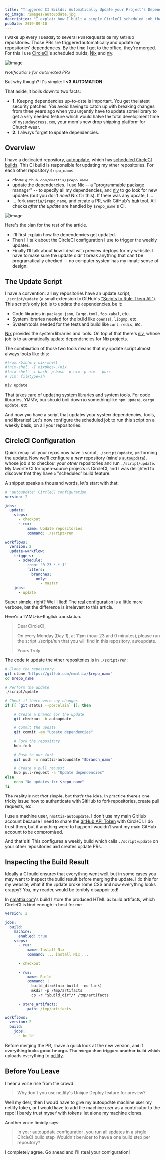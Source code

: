 ```yaml
---
title: "Triggered CI Builds: Automatically Update your Project's Dependencies"
og_image: /images/autoupdate.jpg
description: "I explain how I built a simple CircleCI scheduled job that updates dependencies in some of my open-source projects"
pubDate: 2019-09-10
---
```


I wake up every Tuesday to several Pull Requests on my GitHub repositories.
Those PRs are triggered automatically and update my repositories' dependencies.
By the time I get to the office, they're merged. For this I use [CircleCI](https://circleci.com/)'s
scheduled builds, [Nix](https://nixos.org/nix) and [niv](https://github.com/nmattia/niv).

<!--more-->

![image](./images/autoupdate-notifications.jpg)

_Notifications for automated PRs_

But why though? It's simple: **I <3 AUTOMATION**

That aside, it boils down to two facts:

- **1.** Keeping dependencies up-to-date is important. You get the latest
  security patches. You avoid having to catch up with breaking changes from
  three years ago when you urgently have to update some library to get a very
  needed feature which would halve the total development time of
  `mysundaydress.com`, your mom's new drop shipping platform for Church-wear.
- **2.** I always forget to update dependencies.

## Overview

I have a dedicated repository, [autoupdate], which has [scheduled CircleCI
builds](https://circleci.com/docs/2.0/workflows/#scheduling-a-workflow). This
CI build is responsible for updating my other repositories. For each
other repository `$repo_name`:

- clone `github.com/nmattia/$repo_name`.
- update the dependencies. I use [Nix] -- a "programmable package manager" --
  to specify all my dependencies, and [niv] to go look for new updates (but you
  don't _need_ Nix for this). If there was any update, I ...
- ... fork `nmattia/$repo_name`, and create a PR, with GitHub's [hub] tool. All
  checks _after the update_ are handled by `$repo_name`'s CI.

![image](./images/autoupdate-schema.png)

Here's the plan for the rest of the article.

- I'll first explain how the dependencies get updated.
- Then I'll talk about the CircleCI configuration I use to trigger the weekly
  updates.
- Finally I'll talk about how I deal with preview deploys for my website. I
  have to make sure the update didn't break anything that can't be
  programatically checked -- no computer system has my innate sense of design.

## The Update Script

I have a convention: all my repositories have an update script,
`./script/update` (a small extension to GitHub's ["Scripts to Rule Them
All"](https://github.blog/2015-06-30-scripts-to-rule-them-all/)). This script's
only job is to update the dependencies, be it:

- Code libraries in `package.json`, `Cargo.toml`, `foo.cabal`, etc.
- System libraries needed for the build like `openssl`, `libgmp`, etc.
- System tools needed for the tests and build like `curl`, `redis`, etc.

[Nix] provides the system libraries and tools. On top of that there's [niv],
whose job is to automatically update dependencies for Nix projects.

The combination of those two tools means that my update script almost always
looks like this:

```sh
#!/usr/bin/env nix-shell
#!nix-shell -I nixpkgs=./nix
#!nix-shell -i bash -p bash -p nix -p niv --pure
# vim: filetype=sh

niv update
```

That takes care of updating system libraries and system tools. For code
libraries, YMMV, but should boil down to something like `npm update`, `cargo
update`, etc.

And now you have a script that updates your system dependencies, tools, and
libraries! Let's now configure the scheduled job to run this script on a weekly
basis, on all your repositories.

## CircleCI Configuration

Quick recap: all your repos now have a script, `./script/update`, performing
the update. Now we'll configure a _new_ repository (mine's
[`autoupdate`](https://github.com/nmattia/autoupdate)), whose job is to
checkout your _other_ repositories and run `./script/update`. My favorite CI
for open-source projects is CircleCI, and I was delighted to discover that they
have a "scheduled" build feature.

A snippet speaks a thousand words, let's start with that:

```yaml
# "autoupdate" CircleCI configuration
version: 2

jobs:
  update:
    steps:
      - checkout
      - run:
          name: Update repositories
          command: ./script/run

workflows:
  version: 2
  update-workflow:
    triggers:
      - schedule:
          cron: "0 23 * * 1"
          filters:
            branches:
              only:
                - master
    jobs:
      - update
```

Super simple, right? Well I lied! The [real
configuration](https://github.com/nmattia/autoupdate/blob/94bd192de49298357f990f5e2caa1310cfee72e7/.circleci/config.yml)
is a little more verbose, but the difference is irrelevant to this article.

Here's a YAML-to-English translation:

> Dear CircleCI,
>
> On every Monday (Day _1_), at 11pm (hour 23 and 0 minutes), please run the
> script ./script/run that you will find in this repository, autoupdate.
>
> Yours Truly

The code to update the other repositories is in `./script/run`:

```sh
# Clone the repository
git clone "https://github.com/nmattia/$repo_name"
cd $repo_name

# Perform the update
./script/update

# Check if there were any changes
if [[ `git status --porcelain` ]]; then

    # Create a branch for the update
    git checkout -b autoupdate

    # Commit the update
    git commit -am "Update dependencies"

    # Fork the repository
    hub fork

    # Push to our fork
    git push -u nmattia-autoupdate "$branch_name"

    # Create a pull request
    hub pull-request -m "Update dependencies"
else
    echo "No updates for $repo_name"
fi
```

The reality is not _that_ simple, but that's the idea. In practice there's one
tricky issue: how to authenticate with GitHub to fork repositories, create pull
requests, etc.

I use a machine user, `nmattia-autoupdate`. I don't use my main GitHub account
because I need to share the [GitHub API Token] with CircleCI. I do trust them,
but if anything were to happen I wouldn't want my main GitHub account to be
compromised.

And that's it! This configures a weekly build which calls `./script/update` on
your other repositories and creates update PRs.

## Inspecting the Build Result

Ideally a CI build ensures that everything went well, but in some cases you may
want to inspect the build result before merging the update. I do this for my
website; what if the update broke some CSS and now everything looks crappy?
You, my reader, would be terribly disappointed!

In [nmattia.com]'s build I store the produced HTML as build artifacts, which
CircleCI is kind enough to host for me:

```yaml
version: 2

jobs:
  build:
    machine:
      enabled: true
    steps:
      - run:
          name: Install Nix
          command: ... install Nix ...

      - checkout

      - run:
          name: Build
          command: |
            build_dir=$(nix-build --no-link)
            mkdir -p /tmp/artifacts
            cp -r "$build_dir"/* /tmp/artifacts

      - store_artifacts:
          path: /tmp/artifacts

workflows:
  version: 2
  build:
    jobs:
      - build
```

Before merging the PR, I have a quick look at the new version, and if
everything looks good I merge. The merge then triggers another build which
uploads everything to [netlify].

## Before You Leave

I hear a voice rise from the crowd:

> Why don't you use netlify's Unique Deploy feature for preview?

Well my dear, then I would have to give my autoupdate machine user my netlify
token, or I would have to add the machine user as a contributor to the repo! I
barely trust myself with tokens, let alone my machine clones.

Another voice timidly says:

> In your autoupdate configuration, you run all updates in a single CircleCI
> build step. Wouldn't be nicer to have a one build step per repository?

I completely agree. Go ahead and I'll steal your configuration!

[niv]: https://github.com/nmattia/niv
[autoupdate]: https://github.com/nmattia/autoupdate
[Nix]: https://nixos.org/nix
[nmattia.com]: https://nmattia.com
[hub]: https://hub.github.com/
[CircleCI]: https://circleci.com/
[GitHub API Token]: https://github.com/settings/tokens
[netlify]: https://www.netlify.com/
